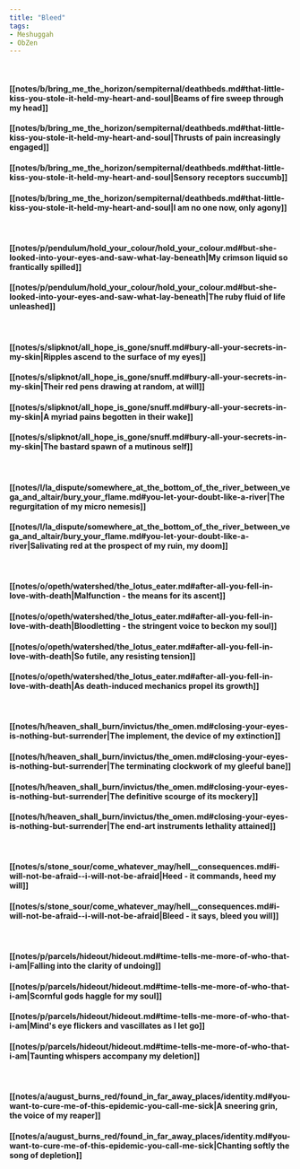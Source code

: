 ```yaml
---
title: "Bleed"
tags:
- Meshuggah
- ObZen
---
```

&nbsp;
#### [[notes/b/bring_me_the_horizon/sempiternal/deathbeds.md#that-little-kiss-you-stole-it-held-my-heart-and-soul|Beams of fire sweep through my head]]
#### [[notes/b/bring_me_the_horizon/sempiternal/deathbeds.md#that-little-kiss-you-stole-it-held-my-heart-and-soul|Thrusts of pain increasingly engaged]]
#### [[notes/b/bring_me_the_horizon/sempiternal/deathbeds.md#that-little-kiss-you-stole-it-held-my-heart-and-soul|Sensory receptors succumb]]
#### [[notes/b/bring_me_the_horizon/sempiternal/deathbeds.md#that-little-kiss-you-stole-it-held-my-heart-and-soul|I am no one now, only agony]]
&nbsp;
#### [[notes/p/pendulum/hold_your_colour/hold_your_colour.md#but-she-looked-into-your-eyes-and-saw-what-lay-beneath|My crimson liquid so frantically spilled]]
#### [[notes/p/pendulum/hold_your_colour/hold_your_colour.md#but-she-looked-into-your-eyes-and-saw-what-lay-beneath|The ruby fluid of life unleashed]]
&nbsp;
#### [[notes/s/slipknot/all_hope_is_gone/snuff.md#bury-all-your-secrets-in-my-skin|Ripples ascend to the surface of my eyes]]
#### [[notes/s/slipknot/all_hope_is_gone/snuff.md#bury-all-your-secrets-in-my-skin|Their red pens drawing at random, at will]]
#### [[notes/s/slipknot/all_hope_is_gone/snuff.md#bury-all-your-secrets-in-my-skin|A myriad pains begotten in their wake]]
#### [[notes/s/slipknot/all_hope_is_gone/snuff.md#bury-all-your-secrets-in-my-skin|The bastard spawn of a mutinous self]]
&nbsp;
#### [[notes/l/la_dispute/somewhere_at_the_bottom_of_the_river_between_vega_and_altair/bury_your_flame.md#you-let-your-doubt-like-a-river|The regurgitation of my micro nemesis]]
#### [[notes/l/la_dispute/somewhere_at_the_bottom_of_the_river_between_vega_and_altair/bury_your_flame.md#you-let-your-doubt-like-a-river|Salivating red at the prospect of my ruin, my doom]]
&nbsp;
#### [[notes/o/opeth/watershed/the_lotus_eater.md#after-all-you-fell-in-love-with-death|Malfunction - the means for its ascent]]
#### [[notes/o/opeth/watershed/the_lotus_eater.md#after-all-you-fell-in-love-with-death|Bloodletting - the stringent voice to beckon my soul]]
#### [[notes/o/opeth/watershed/the_lotus_eater.md#after-all-you-fell-in-love-with-death|So futile, any resisting tension]]
#### [[notes/o/opeth/watershed/the_lotus_eater.md#after-all-you-fell-in-love-with-death|As death-induced mechanics propel its growth]]
&nbsp;
#### [[notes/h/heaven_shall_burn/invictus/the_omen.md#closing-your-eyes-is-nothing-but-surrender|The implement, the device of my extinction]]
#### [[notes/h/heaven_shall_burn/invictus/the_omen.md#closing-your-eyes-is-nothing-but-surrender|The terminating clockwork of my gleeful bane]]
#### [[notes/h/heaven_shall_burn/invictus/the_omen.md#closing-your-eyes-is-nothing-but-surrender|The definitive scourge of its mockery]]
#### [[notes/h/heaven_shall_burn/invictus/the_omen.md#closing-your-eyes-is-nothing-but-surrender|The end-art instruments lethality attained]]
&nbsp;
#### [[notes/s/stone_sour/come_whatever_may/hell__consequences.md#i-will-not-be-afraid--i-will-not-be-afraid|Heed - it commands, heed my will]]
#### [[notes/s/stone_sour/come_whatever_may/hell__consequences.md#i-will-not-be-afraid--i-will-not-be-afraid|Bleed - it says, bleed you will]]
&nbsp;
#### [[notes/p/parcels/hideout/hideout.md#time-tells-me-more-of-who-that-i-am|Falling into the clarity of undoing]]
#### [[notes/p/parcels/hideout/hideout.md#time-tells-me-more-of-who-that-i-am|Scornful gods haggle for my soul]]
#### [[notes/p/parcels/hideout/hideout.md#time-tells-me-more-of-who-that-i-am|Mind's eye flickers and vascillates as I let go]]
#### [[notes/p/parcels/hideout/hideout.md#time-tells-me-more-of-who-that-i-am|Taunting whispers accompany my deletion]]
&nbsp;
#### [[notes/a/august_burns_red/found_in_far_away_places/identity.md#you-want-to-cure-me-of-this-epidemic-you-call-me-sick|A sneering grin, the voice of my reaper]]
#### [[notes/a/august_burns_red/found_in_far_away_places/identity.md#you-want-to-cure-me-of-this-epidemic-you-call-me-sick|Chanting softly the song of depletion]]
